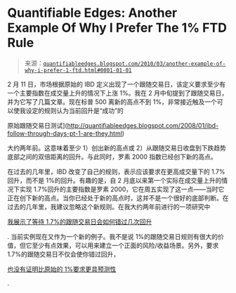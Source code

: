 <!--yml

分类：未分类

日期：2024-05-18 13:03:42

-->

# Quantifiable Edges: Another Example Of Why I Prefer The 1% FTD Rule

> 来源：[`quantifiableedges.blogspot.com/2010/03/another-example-of-why-i-prefer-1-ftd.html#0001-01-01`](http://quantifiableedges.blogspot.com/2010/03/another-example-of-why-i-prefer-1-ftd.html#0001-01-01)

2 月 11 日，市场根据原始的 IBD 定义出现了一个跟随交易日，该定义要求至少有一个主要指数在成交量上升的情况下上涨 1%。我在 2 月中旬提到了跟随交易日，并为它写了几篇文章。现在标普 500 离新的高点不到 1%，非常接近触及一个可以使我设定的规则认为当前回升是“成功”的

原始跟随交易日测试](http://quantifiableedges.blogspot.com/2008/01/ibd-follow-through-days-pt-1-are-they.html)

大约两年前。这意味着至少 1）创出新的高点或 2）从跟随交易日收盘到下跌趋势底部之间的双倍距离的回升。与此同时，罗素 2000 指数已经创下新的高点。

在过去的几年里，IBD 改变了自己的规则，表示应该要求在更高成交量下的 1.7%回升，而不是 1%的回升。有趣的是，自 2 月底以来第一个实际在成交量上升的情况下实现 1.7%回升的主要指数是罗素 2000，它在周五实现了这一点——当时它正在创下新的高点。当你已经处于新的高点时，这并不是一个很好的底部判断。在过去的几年里，我建议忽略这个新规则。在我大约两年前进行的一项研究中

[我展示了等待 1.7%的跟随交易日会如何错过几次回升](http://quantifiableedges.blogspot.com/2008/01/follow-through-days-pt-2-does-every.html)

. 当前实例现在又作为一个新的例子。我不是说 1%的跟随交易日规则有很大的价值，但它至少有点效果，可以用来建立一个正面的风险/收益场景。另外，要求 1.7%的跟随交易日不仅会使你错过回升，

[也没有证明比原始的 1%要求更具预测性](http://quantifiableedges.blogspot.com/2008/01/ibd-follow-through-days-pt-1-follow-up.html)

.
